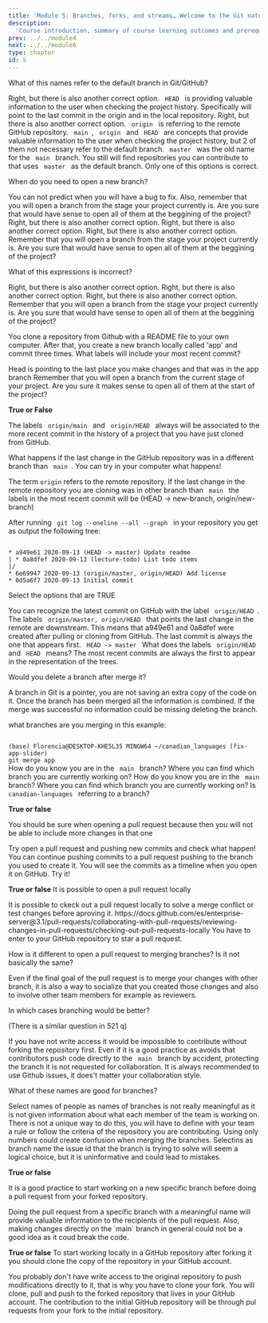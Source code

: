 ```yaml
---
title: 'Module 5: Branches, forks, and streams… Welcome to the Git nature walk!'
description:
  'Course introduction, summary of course learning outcomes and prerequisite validation.' 
prev: ../../module4
next: ../../module6
type: chapter
id: 5
---
```


<exercise id="1" title="Branches" type="slides,video">

<slides source="module5/module5_01" shot="0" start="0:002" end="3:40">
</slides>

</exercise>

<exercise id='2' title="Branches">

What of this names refer to the default branch in Git/GitHub?

<choice>
<opt text='<code> master </code>'>
Right, but there is also another correct option.
</opt>
<opt text='<code> HEAD </code>'>
<code> HEAD </code> is providing valuable information to the user when checking the project history. Specifically will point to the last commit in the origin and in the local repository.
</opt>
<opt text='<code> main </code>'>
Right, but there is also another correct option.
</opt>
<opt text='<code> origin </code>'>
<code> origin </code> is referring to the remote GitHub repository.
</opt>
<opt text='2, 3 and 4 are correct'>
<code> main </code>, <code> origin </code> and <code> HEAD </code> are concepts that provide valuable information to the user when checking the project history, but 2 of them not necessary refer to the default branch.
</opt>
<opt text='1 and 3 are correct' correct='true'>
<code> master </code> was the old name for the <code> main </code> branch. You still will find repositories you can contribute to that uses <code> master </code> as the default branch.
</opt>
<opt text='2 and 3 are correct' >
Only one of this options is correct.
</opt>
</choice>

When do you need to open a new branch?

<choice>
<opt text='It is the first thing you should do after you start a project. You open a branch for all the features you are planning to add to your code' >
You can not predict when you will have a bug to fix. Also, remember that you will open a branch from the stage your project currently is. Are you sure that would have sense to open all of them at the beggining of the project?   
</opt>
<opt text='When you want to make a change that can break the code in the <code> main </code> branch'>
Right, but there is also another correct option.
</opt>
<opt text='You can create a branch when you decide to add a new feature'>
Right, but there is also another correct option.
</opt>
<opt text='You can create a branch to fix a bug, and then merge it to <code> main </code> '>
Right, but there is also another correct option.
</opt>
<opt text='All are correct '>
Remember that you will open a branch from the stage your project currently is. Are you sure that would have sense to open all of them at the beggining of the project?   
</opt>
<opt text='2, 3 and 4 are correct' correct='true'>
</opt>
</choice>

What of this expressions is incorrect?

<choice>
<opt text='When you want to make a change that can break the code in the <code> main </code> branch'>
Right, but there is also another correct option.
</opt>
<opt text='You can create a branch when you decide to work on a new feature, even if later you decide not to merge it in the <code> main </code> branch'>
Right, but there is also another correct option.
</opt>
<opt text='You can create a branch to fix a bug, and then merge it to <code> main </code> '>
Right, but there is also another correct option.
</opt>
<opt text='All are correct'>
Remember that you will open a branch from the stage your project currently is. Are you sure that would have sense to open all of them at the beggining of the project?   
</opt>
<opt text='2, 3 and 4 are correct' correct='true'>
</opt>
</choice>


You clone a repository from Github with a README file to your own computer. After that, you create a new branch locally called 'app' and commit three times. What labels will include your most recent commit? 

<choice>
<opt text='<code>origin/HEAD</code> and <code>origin/main</code>'>

</opt>
<opt text='<code> HEAD -> app </code> ' correct='true'>
Head is pointing to the last place you make changes and that was in the app branch
</opt>
<opt text='<code> main </code>'>

</opt>
<opt text=' <code> HEAD -> main </code>'>
Remember that you will open a branch from the current stage of your project. Are you sure it makes sense to open all of them at the start of the project?  
</opt>
<opt text='<code> app </code>'>
</opt>
</choice>


</exercise>

<exercise id='3' title="What is the relationship between the branches?"  type='slides, video'>
<slides source='module5/module5_02' shot='0' start='3:42' end='4:35'> </slides>
</exercise>

<exercise id='4' title='Observing the trees'>

**True or False**

The labels <code> origin/main </code> and <code> origin/HEAD </code> always will be associated to the more recent commit in the history of a project that you have just cloned from GitHub.

<choice>
<opt text='True'>
What happens if the last change in the GitHub repository was in a different branch than <code> main </code>. You can try in your computer what happens!
</opt>
<opt text='False'  correct='true' >

The term `origin` refers to the remote repository. If the last change in the remote repository you are cloning was in other branch than <code> main </code> the labels in the most recent commit will be (HEAD -> new-branch, origin/new-branch)

</opt>
</choice>

After running <code> git log --oneline --all --graph </code> in your repository you get as output the following tree:

<code>
* a949e61 2020-09-13 (HEAD -> master) Update readme
| * 0a8dfef 2020-09-13 (lecture-todo) List todo items
|/
* 6e69947 2020-09-13 (origin/master, origin/HEAD) Add license
* 0d5a6f7 2020-09-13 Initial commit
</code>

Select the options that are TRUE

<choice>
<opt text='The most recent commit on GitHub was performed in the master branch'>
You can recognize the latest commit on GitHub with the label <code> origin/HEAD </code>.
</opt>
<opt text='There is a branch called <code> lecture-todo </code> that has not been pushed to GitHub yet '>
The labels <code> origin/master, origin/HEAD </code> that points the last change in the remote are downstream. This means that a949e61 and 0a8dfef were created after pulling or cloning from GitHub.
</opt>
<opt text='The most recent local commit of this repository has associated the message "Update readme"' >
The last commit is always the one that appears first. <code> HEAD -> master </code>
</opt>
<opt text='The commits a949e61 and 0a8dfef exist only in your local computer'>
</opt>
<opt text='The commits 6e69947 and 0d5a6f7 exist both in your local computer and on GitHub'>
</opt>
<opt text='All are correct' correct='true' >
</opt>
<opt text='Only 1 and 3 are correct' correct='true' >
What does the labels <code> origin/HEAD </code> and <code> HEAD </code> means?
</opt>
<opt text='Only 2, 4 and 5 are correct' correct='true' >
The most recent commits are always the first to appear in the representation of the trees. 
</opt>
</choice>
</exercise>

<exercise id='5' title="Merging branches"  type='slides, video'>
<slides source='module5/module5_03' shot='0' start='3:42' end='4:35'> </slides>
</exercise>

<exercise id='6' title='Merging branches'>


Would you delete a branch after merge it?

<choice>
<opt text='Yes, to avoid having extra copies of the code that you do not need anymore' >
A branch in Git is a pointer, you are not saving an extra copy of the code on it. 
</opt>
<opt text='Yes, I am not going to develop more on it' correct='true'>
</opt>
<opt text='No, I could be discarding important information' >
Once the branch has been merged all the information is combined. If the merge was successful no information could be missing deleting the branch.
</opt>
</choice>

what branches are you merging in this example:

<code>
(base) Florencia@DESKTOP-KHE5L35 MINGW64 ~/canadian_languages (fix-app-slider)
git merge app
</code>

<choice>
<opt text='the <code> app </code> branch with the <code> fix-app-slider </code> branch' correct='true'>
</opt>
<opt text='the <code> app </code> branch with the <code> main </code> branch'>
How do you know you are in the <code> main </code> branch? Where you can find which branch you are currently working on?
</opt>
<opt text='the <code> fix-app-slider </code> branch with the <code> main </code> branch'>
How do you know you are in the <code> main </code> branch? Where you can find which branch you are currently working on?
</opt>
<opt text='the <code> canadian-languages </code> branch with the <code> app </code> branch'>
Is <code> canadian-languages </code>  referring to a branch? 
</opt>
</choice>
</exercise>

<exercise id='7' title='Pushing branches to the remote: creating pull requests'  type='slides, video'>
<slides source='module5/module5_06' shot='0' start='3:42' end='4:35'> </slides>
</exercise>

<exercise id='8' title='Creating pull requests'>

**True or false**

You should be sure when opening a pull request because then you will not be able to include more changes in that one

 <choice>
 <opt text='True' >
 Try open a pull request and pushing new commits and check what happen!
 </opt>
 <opt text='False' correct='true'>
 You can continue pushing commits to a pull request pushing to the branch you used to create it. You will see the commits as a timeline when you open it on GitHub. Try it!
 </opt>
 </choice>

**True or false**
It is possible to open a pull request locally

<choice>
<opt text='True' >
It is possible to ckeck out a pull request locally to solve a merge conflict or test changes before aproving it. https://docs.github.com/es/enterprise-server@3.1/pull-requests/collaborating-with-pull-requests/reviewing-changes-in-pull-requests/checking-out-pull-requests-locally
</opt>
<opt text='False' correct='true'>
You have to enter to your GitHub repository to star a pull request.
</opt>
</choice>

How is it different to open a pull request to merging branches? Is it not basically the same?

<choice>
<opt text='Yes, it is the same, you are merging branches but using GitHub' >
Even if the final goal of the pull request is to merge your changes with other branch, it is also a way to socialize that you created those changes and also to involve other team members for example as reviewers.
</opt>
<opt text='You open a pull request to merge branches when you want to involve your collaborators' correct='true'>
</opt>
</choice>
</exercise>

<exercise id='9' title='What is your style of collaboration?' type='slides, video'>
<slides source='module5/module5_04' shot='0' start='3:42' end='4:35'> </slides>
</exercise>

<exercise id='10' title='Between braches and forks'>

In which cases branching would be better?

(There is a similar question in 521 q)

<choice>
<opt text='You have write access to the repository' correct='true'>
If you have not write access it would be impossible to contribute without forking the repository first.
</opt>
<opt text='The owner of the repository have set branch protection rules to the <code> main </code>  branch'>
Even if it is a good practice as avoids that contributors push code directly to the <code> main </code> branch by accident, protecting the branch it is not requested for collaboration. 
</opt>
<opt text='You want to use GitHub issues to share problems to solve with your team members or other collaborators' >
It is always recommended to use Github issues, it does't matter your collaboration style.
</opt>
</choice>

What of these names are good for branches?

<choice>
<opt text='arman, florencia, joel'>
Select names of people as names of branches is not really meaningful as it is not given information about what each member of the team is working on.
</opt>
<opt text='fix-dockerfile, feature-testing, feature-app-modules' correct='true'>
There is not a unique way to do this, you will have to define with your team a rule or follow the criteria of the repository you are contributing.
</opt>
<opt text='1616789, 1235348, 1555684' >
Using only numbers could create confusion when merging the branches. Selectins as branch name the issue id that the branch is trying to solve will seem a logical choice, but it is uninformative and could lead to mistakes.
</opt>
</choice>
</exercise>

<exercise id='11' title='Forks' type='slides, video'>
<slides source='module5/module5_05' shot='0' start='3:42' end='4:35'> </slides>
</exercise>

<exercise id='12' title='Forks'>

**True or false**

It is a good practice to start working on a new specific branch before doing a pull request from your forked repository.

<choice>
<opt text='True' correct='true' >
Doing the pull request from a specific branch with a meaningful name will provide valuable information to the recipients of the pull request. Also, making changes directly on the `main` branch in general could not be a good idea as it coud break the code.
</opt>
<opt text='False'>
</opt>
</choice>

**True or false**
To start working locally in a GitHub repository after forking it you should clone the copy of the repository in your GitHub account.

<choice>
<opt text='True'  correct='true'>
You probably don't have write access to the original repository to push modifications directly to it, that is why you have to clone your fork.
</opt>
<opt text='False'>
You will clone, pull and push to the forked repository that lives in your GitHub account. The contribution to the initial GitHub repository will be through pul requests from your fork to the initial repository.
</opt>
</choice>
</exercise>


